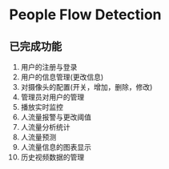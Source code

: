 # People Flow Detection

## 已完成功能
1. 用户的注册与登录   
2. 用户的信息管理(更改信息)   
3. 对摄像头的配置(开关，增加，删除，修改)   
4. 管理员对用户的管理    
5. 播放实时监控  
6. 人流量报警与更改阈值   
7. 人流量分析统计   
8.  人流量预测   
9. 人流量信息的图表显示   
10. 历史视频数据的管理   
